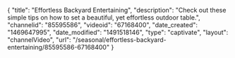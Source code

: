 {
    "title": "Effortless Backyard Entertaining",
    "description": "Check out these simple tips on how to set a beautiful, yet effortless outdoor table.",
    "channelid": "85595586",
    "videoid": "67168400",
    "date_created": "1469647995",
    "date_modified": "1491518146",
    "type": "captivate",
    "layout": "channelVideo",
    "url": "\/seasonal\/effortless-backyard-entertaining\/85595586-67168400"
}